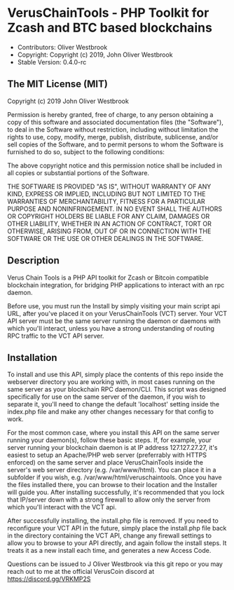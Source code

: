 # VerusChainTools - PHP Toolkit for Zcash and BTC based blockchains

 - Contributors: Oliver Westbrook
 - Copyright: Copyright (c) 2019, John Oliver Westbrook 
 - Stable Version: 0.4.0-rc

## The MIT License (MIT)
 
Copyright (c) 2019 John Oliver Westbrook

Permission is hereby granted, free of charge, to any person obtaining a copy
of this software and associated documentation files (the "Software"), to deal
in the Software without restriction, including without limitation the rights
to use, copy, modify, merge, publish, distribute, sublicense, and/or sell
copies of the Software, and to permit persons to whom the Software is
furnished to do so, subject to the following conditions:

The above copyright notice and this permission notice shall be included in
all copies or substantial portions of the Software.

THE SOFTWARE IS PROVIDED "AS IS", WITHOUT WARRANTY OF ANY KIND, EXPRESS OR
IMPLIED, INCLUDING BUT NOT LIMITED TO THE WARRANTIES OF MERCHANTABILITY,
FITNESS FOR A PARTICULAR PURPOSE AND NONINFRINGEMENT. IN NO EVENT SHALL THE
AUTHORS OR COPYRIGHT HOLDERS BE LIABLE FOR ANY CLAIM, DAMAGES OR OTHER
LIABILITY, WHETHER IN AN ACTION OF CONTRACT, TORT OR OTHERWISE, ARISING FROM,
OUT OF OR IN CONNECTION WITH THE SOFTWARE OR THE USE OR OTHER DEALINGS IN
THE SOFTWARE.

## Description
Verus Chain Tools is a PHP API toolkit for Zcash or Bitcoin compatible blockchain integration, for bridging PHP applications to interact with an rpc daemon.

Before use, you must run the Install by simply visiting your main script api URL, after you've placed it on your VerusChainTools (VCT) server. Your VCT API server must be the same server running the daemon or daemons with which you'll interact, unless you have a strong understanding of routing RPC traffic to the VCT API server.  

## Installation
To install and use this API, simply place the contents of this repo inside the webserver directory you are working with, in most cases running on the same server as your blockchain RPC daemon/CLI. This script was designed specifically for use on the same server of the daemon, if you wish to separate it, you'll need to change the default 'localhost' setting inside the index.php file and make any other changes necessary for that config to work.

For the most common case, where you install this API on the same server running your daemon(s), follow these basic steps.  If, for example, your server running your blockchain daemon is at IP address 127.127.27.27, it's easiest to setup an Apache/PHP web server (preferrably with HTTPS enforced) on the same server and place VerusChainTools inside the server's web server directory (e.g. /var/www/html).  You can place it in a subfolder if you wish, e.g. /var/www/html/veruschaintools.  Once you have the files installed there, you can browse to their location and the Installer will guide you.  After installing successfully, it's recommended that you lock that IP/server down with a strong firewall to allow only the server from which you'll interact with the VCT api.

After successfully installing, the install.php file is removed.  If you need to reconfigure your VCT API in the future, simply place the install.php file back in the directory containing the VCT API, change any firewall settings to allow you to browse to your API directly, and again follow the install steps.  It treats it as a new install each time, and generates a new Access Code.

Questions can be issued to J Oliver Westbrook via this git repo or you may reach out to me at the official VerusCoin discord at https://discord.gg/VRKMP2S
